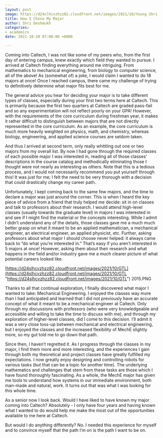 ```yaml
---
layout: post
image: https://d24slhcvzhzz82.cloudfront.net/images/2021/10/Young Shri.jpg
title: How I Chose My Major
author: Shri Deshmukh
categories:
- academics
date: 2021-10-20 07:00:00 +0000

---
```

Coming into Caltech, I was not like some of my peers who, from the first day of entering campus, knew exactly which field they wanted to pursue. I arrived at Caltech finding everything around me intriguing. From mathematics to mechanical engineering, from biology to computer science, all of the above! As (somewhat of) a joke, I would claim I wanted to do 18 majors at once! Once I reached campus, there came my challenge of trying to definitively determine what major fits best for me.

The general advice you hear for deciding your major is to take different types of classes, especially during your first two terms here at Caltech. This is primarily because the first two quarters at Caltech are graded pass-fail and so any experimentation will not reflect poorly on your GPA! However, with the requirements of the core curriculum during freshman year, it makes it rather difficult to distinguish between majors that are not directly represented in the core curriculum. As an example, the core curriculum is much more heavily weighted on physics, math, and chemistry, whereas biology, engineering, and applied science courses are seldom taken.

And thus I arrived at second term, only really whittling out one or two majors from my overall list. By now I had gone through the required classes of each possible major I was interested in, reading all of those classes’ descriptions in the course catalog and methodically eliminating those I thought were not nearly as interesting as others. Note that this is a tedious process, and I would not necessarily recommend you put yourself through this! It was just for me; I felt the need to be very thorough with a decision that could drastically change my career path.

Unfortunately, I kept coming back to the same few majors, and the time to declare a major was just around the corner. This is when I heard the key piece of advice from a friend that truly helped me decide: sit in on classes and talk to professors about their research. I would attend high-level classes (usually towards the graduate level) in majors I was interested in and see if I might find the material or the concepts interesting. While I admit I didn’t understand any of the details, those classes gave me a much much better grasp on what it meant to be an applied mathematician, a mechanical engineer, an electrical engineer, an applied physicist, etc. Further, asking professors about what major I should choose never helped: it always came back to “do what you’re interested in.” That’s easy if you aren’t interested in 5 majors at once! However, asking them about their research and what happens in the field and/or industry gave me a much clearer picture of what potential careers looked like.

[https://d24slhcvzhzz82.cloudfront.net/images/2021/10/GTL](https://d24slhcvzhzz82.cloudfront.net/images/2021/10/GTL "https://d24slhcvzhzz82.cloudfront.net/images/2021/10/GTL") 2015.PNG

Thanks to all that continual exploration, I finally discovered what major I wanted to take: Mechanical Engineering. I enjoyed the classes way more than I had anticipated and learned that I did not previously have an accurate concept of what it meant to be a mechanical engineer at Caltech. Only through my discussions with professors (who were very knowledgeable and accessible and willing to take the time to discuss with me), and through my exploration of higher-level classes, did I come to this decision. I’ll admit it was a very close toss-up between mechanical and electrical engineering, but I enjoyed the classes and the increased flexibility of MechE slightly more, so my gut told me to go down that path.

Since then, I haven’t regretted it. As I progress through the classes in my major, I find them more and more interesting, and the experiences I gain through both my theoretical and project classes have greatly fulfilled my expectations. I now greatly enjoy designing and controlling robots for various tasks (but that can be a topic for another time). The underlying mathematics and challenges that stem from these tasks are those which I have found thoroughly fascinating. As a whole, the MechE major has given me tools to understand how systems in our immediate environment, both man-made and natural, work. It turns out that was what I was looking for this whole time.

As a senior now I look back. Would I have liked to have known my major coming into Caltech? Absolutely - I only have four years and having known what I wanted to do would help me make the most out of the opportunities available to me here at Caltech.

But would I do anything differently? No. I needed this experience for myself and to convince myself that the path I’m on is the path I want to be on.